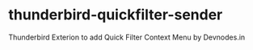 # thunderbird-quickfilter-sender
Thunderbird Exterion to add Quick Filter Context Menu by Devnodes.in
